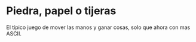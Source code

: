 # Piedra, papel o tijeras
El típico juego de mover las manos y ganar cosas, solo que ahora con mas ASCII.